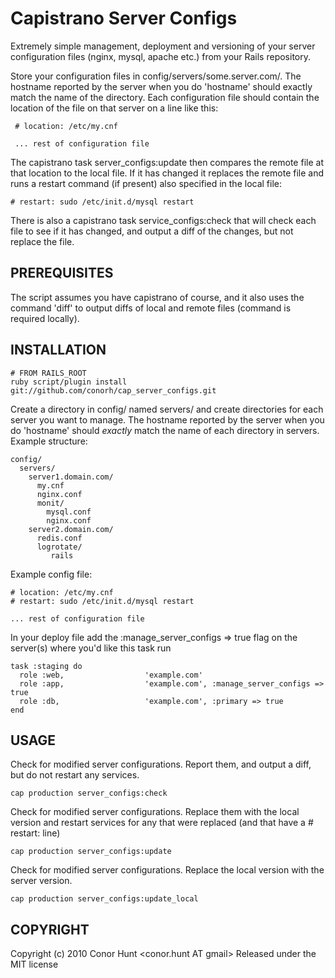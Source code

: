 Capistrano Server Configs
=========================

Extremely simple management, deployment and versioning of your server configuration files (nginx, mysql, apache etc.) from your Rails repository.

Store your configuration files in config/servers/some.server.com/. The hostname reported by the server when you do 'hostname' should exactly match the name of the directory. Each configuration file should contain the location of the file on that server on a line like this: 

     # location: /etc/my.cnf

     ... rest of configuration file

The capistrano task server_configs:update then compares the remote file at that location to the local file. If it has changed it replaces the remote file and runs a restart command (if present) also specified in the local file:

    # restart: sudo /etc/init.d/mysql restart

There is also a capistrano task service_configs:check that will check each file to see if it has changed, and output a diff of the changes, but not replace the file.

PREREQUISITES
-------------

The script assumes you have capistrano of course, and it also uses the command 'diff' to output diffs of local and remote files (command is required locally).

INSTALLATION
------------

    # FROM RAILS_ROOT
    ruby script/plugin install git://github.com/conorh/cap_server_configs.git

Create a directory in config/ named servers/ and create directories for each server you want to manage. The hostname reported by the server when you do 'hostname' should *exactly* match the name of each directory in servers. Example structure:

    config/
      servers/
        server1.domain.com/
          my.cnf
          nginx.conf
          monit/
            mysql.conf
            nginx.conf
        server2.domain.com/
          redis.conf
          logrotate/
             rails

Example config file:

    # location: /etc/my.cnf
    # restart: sudo /etc/init.d/mysql restart

    ... rest of configuration file

In your deploy file add the :manage_server_configs => true flag on the server(s) where you'd
like this task run

    task :staging do
      role :web,                  'example.com'
      role :app,                  'example.com', :manage_server_configs => true
      role :db,                   'example.com', :primary => true
    end

USAGE
-----

Check for modified server configurations. Report them, and output a diff, but do not restart any services.

    cap production server_configs:check

Check for modified server configurations. Replace them with the local version and restart
services for any that were replaced (and that have a # restart: line)

    cap production server_configs:update

Check for modified server configurations. Replace the local version with the server version.

    cap production server_configs:update_local

COPYRIGHT
---------

Copyright (c) 2010 Conor Hunt <conor.hunt AT gmail>
Released under the MIT license